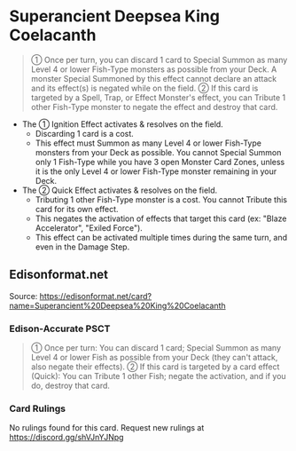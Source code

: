 # Superancient Deepsea King Coelacanth

> ① Once per turn, you can discard 1 card to Special Summon as many Level 4 or lower Fish-Type monsters as possible from your Deck. A monster Special Summoned by this effect cannot declare an attack and its effect(s) is negated while on the field. ② If this card is targeted by a Spell, Trap, or Effect Monster's effect, you can Tribute 1 other Fish-Type monster to negate the effect and destroy that card.

*   The ① Ignition Effect activates & resolves on the field.
    *   Discarding 1 card is a cost.
    *   This effect must Summon as many Level 4 or lower Fish-Type monsters from your Deck as possible. You cannot Special Summon only 1 Fish-Type while you have 3 open Monster Card Zones, unless it is the only Level 4 or lower Fish-Type monster remaining in your Deck.
*   The ② Quick Effect activates & resolves on the field.
    *   Tributing 1 other Fish-Type monster is a cost. You cannot Tribute this card for its own effect.
    *   This negates the activation of effects that target this card (ex: "Blaze Accelerator", "Exiled Force").
    *   This effect can be activated multiple times during the same turn, and even in the Damage Step.

## Edisonformat.net

Source: https://edisonformat.net/card?name=Superancient%20Deepsea%20King%20Coelacanth

### Edison-Accurate PSCT

> ① Once per turn: You can discard 1 card; Special Summon as many Level 4 or lower Fish as possible from your Deck (they can't attack, also negate their effects).
> ② If this card is targeted by a card effect (Quick): You can Tribute 1 other Fish; negate the activation, and if you do, destroy that card.

### Card Rulings

No rulings found for this card. Request new rulings at https://discord.gg/shVJnYJNpg
            